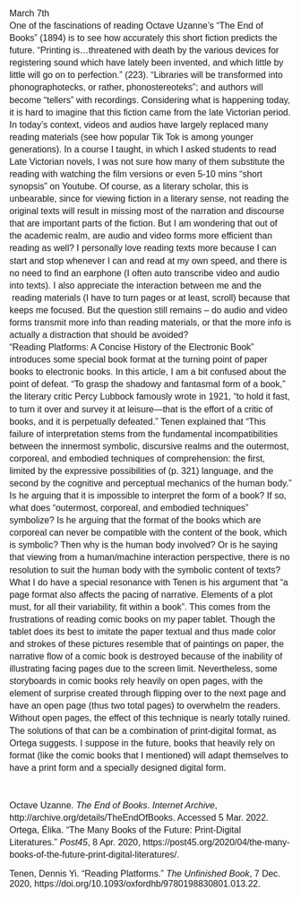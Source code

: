 <p dir="ltr" style="line-height: 1.38; margin-top: 0pt; margin-bottom: 0pt;"><span style="font-size: 12pt; font-family: Arial; font-variant-ligatures: normal; font-variant-east-asian: normal; font-variant-position: normal; vertical-align: baseline; white-space: pre-wrap;">March 7th&nbsp;</span></p>
<p dir="ltr" style="line-height: 1.38; margin-top: 0pt; margin-bottom: 0pt;"><span style="font-size: 12pt; font-family: Arial; font-variant-ligatures: normal; font-variant-east-asian: normal; font-variant-position: normal; vertical-align: baseline; white-space: pre-wrap;">One of the fascinations of reading Octave Uzanne&rsquo;s &ldquo;The End of Books&rdquo; (1894) is to see how accurately this short fiction predicts the future. &ldquo;Printing is&hellip;threatened with death by the various devices for registering sound which have lately been invented, and which little by little will go on to perfection.&rdquo; (223). &ldquo;Libraries will be transformed into phonographotecks, or rather, phonostereoteks&rdquo;; and authors will become &ldquo;tellers&rdquo; with recordings. Considering what is happening today, it is hard to imagine that this fiction came from the late Victorian period. In today&rsquo;s context, videos and audios have largely replaced many reading materials (see how popular Tik Tok is among younger generations). In a course I taught, in which I asked students to read Late Victorian novels, I was not sure how many of them substitute the reading with watching the film versions or even 5-10 mins &ldquo;short synopsis&rdquo; on Youtube. Of course, as a literary scholar, this is unbearable, since for viewing fiction in a literary sense, not reading the original texts will result in missing most of the narration and discourse that are important parts of the fiction. But I am wondering that out of the academic realm, are audio and video forms more efficient than reading as well? I personally love reading texts more because I can start and stop whenever I can and read at my own speed, and there is no need to find an earphone (I often auto transcribe video and audio into texts). I also appreciate the interaction between me and the &nbsp;reading materials (I have to turn pages or at least, scroll) because that keeps me focused. But the question still remains &ndash; do audio and video forms transmit more info than reading materials, or that the more info is actually a distraction that should be avoided?&nbsp;</span></p>
<p dir="ltr" style="line-height: 1.38; margin-top: 0pt; margin-bottom: 0pt;"><span style="font-size: 12pt; font-family: Arial; font-variant-ligatures: normal; font-variant-east-asian: normal; font-variant-position: normal; vertical-align: baseline; white-space: pre-wrap;">&ldquo;Reading Platforms: A Concise History of the Electronic Book&rdquo; introduces some special book format at the turning point of paper books to electronic books. In this article, I am a bit confused about the point of defeat. &ldquo;To grasp the shadowy and fantasmal form of a book,&rdquo; the literary critic Percy Lubbock famously wrote in 1921, &ldquo;to hold it fast, to turn it over and survey it at leisure&mdash;that is the effort of a critic of books, and it is perpetually defeated.&rdquo; Tenen explained that &ldquo;This failure of interpretation stems from the fundamental incompatibilities between the innermost symbolic, discursive realms and the outermost, corporeal, and embodied techniques of comprehension: the first, limited by the expressive possibilities of (p. 321) language, and the second by the cognitive and perceptual mechanics of the human body.&rdquo; Is he arguing that it is impossible to interpret the form of a book? If so, what does &ldquo;outermost, corporeal, and embodied techniques&rdquo; symbolize? Is he arguing that the format of the books which are corporeal can never be compatible with the content of the book, which is symbolic? Then why is the human body involved? Or is he saying that viewing from a human/machine interaction perspective, there is no resolution to suit the human body with the symbolic content of texts?&nbsp;</span></p>
<p dir="ltr" style="line-height: 1.38; margin-top: 0pt; margin-bottom: 0pt;"><span style="font-size: 12pt; font-family: Arial; font-variant-ligatures: normal; font-variant-east-asian: normal; font-variant-position: normal; vertical-align: baseline; white-space: pre-wrap;">What I do have a special resonance with Tenen is his argument that &ldquo;a page format also affects the pacing of narrative. Elements of a plot must, for all their variability, fit within a book&rdquo;. This comes from the frustrations of reading comic books on my paper tablet. Though the tablet does its best to imitate the paper textual and thus made color and strokes of these pictures resemble that of paintings on paper, the narrative flow of a comic book is destroyed because of the inability of illustrating facing pages due to the screen limit. Nevertheless, some storyboards in comic books rely heavily on open pages, with the element of surprise created through flipping over to the next page and have an open page (thus two total pages) to overwhelm the readers. Without open pages, the effect of this technique is nearly totally ruined. The solutions of that can be a combination of print-digital format, as Ortega suggests. I suppose in the future, books that heavily rely on format (like the comic books that I mentioned) will adapt themselves to have a print form and a specially designed digital form.&nbsp;</span></p>
<p><br></p>
<p dir="ltr" style="line-height: 1.38; margin-top: 0pt; margin-bottom: 0pt;"><span style="font-size: 12pt; font-family: Arial; font-variant-ligatures: normal; font-variant-east-asian: normal; font-variant-position: normal; vertical-align: baseline; white-space: pre-wrap;">Octave Uzanne.&nbsp;</span><span style="font-size: 12pt; font-family: Arial; font-style: italic; font-variant-ligatures: normal; font-variant-east-asian: normal; font-variant-position: normal; vertical-align: baseline; white-space: pre-wrap;">The End of Books</span><span style="font-size: 12pt; font-family: Arial; font-variant-ligatures: normal; font-variant-east-asian: normal; font-variant-position: normal; vertical-align: baseline; white-space: pre-wrap;">.&nbsp;</span><span style="font-size: 12pt; font-family: Arial; font-style: italic; font-variant-ligatures: normal; font-variant-east-asian: normal; font-variant-position: normal; vertical-align: baseline; white-space: pre-wrap;">Internet Archive</span><span style="font-size: 12pt; font-family: Arial; font-variant-ligatures: normal; font-variant-east-asian: normal; font-variant-position: normal; vertical-align: baseline; white-space: pre-wrap;">, http://archive.org/details/TheEndOfBooks. Accessed 5 Mar. 2022.</span></p>
<p dir="ltr" style="line-height: 1.38; margin-top: 0pt; margin-bottom: 0pt;"><span style="font-size: 12pt; font-family: Arial; font-variant-ligatures: normal; font-variant-east-asian: normal; font-variant-position: normal; vertical-align: baseline; white-space: pre-wrap;">Ortega, &Eacute;lika. &ldquo;The Many Books of the Future: Print-Digital Literatures.&rdquo;&nbsp;</span><span style="font-size: 12pt; font-family: Arial; font-style: italic; font-variant-ligatures: normal; font-variant-east-asian: normal; font-variant-position: normal; vertical-align: baseline; white-space: pre-wrap;">Post45</span><span style="font-size: 12pt; font-family: Arial; font-variant-ligatures: normal; font-variant-east-asian: normal; font-variant-position: normal; vertical-align: baseline; white-space: pre-wrap;">, 8 Apr. 2020, https://post45.org/2020/04/the-many-books-of-the-future-print-digital-literatures/.</span></p>
<p><span style="font-size: 12pt; font-family: Arial; font-variant-ligatures: normal; font-variant-east-asian: normal; font-variant-position: normal; vertical-align: baseline; white-space: pre-wrap;">Tenen, Dennis Yi. &ldquo;Reading Platforms.&rdquo;&nbsp;</span><span style="font-size: 12pt; font-family: Arial; font-style: italic; font-variant-ligatures: normal; font-variant-east-asian: normal; font-variant-position: normal; vertical-align: baseline; white-space: pre-wrap;">The Unfinished Book</span><span style="font-size: 12pt; font-family: Arial; font-variant-ligatures: normal; font-variant-east-asian: normal; font-variant-position: normal; vertical-align: baseline; white-space: pre-wrap;">, 7 Dec. 2020, https://doi.org/10.1093/oxfordhb/9780198830801.013.22.</span></p>
